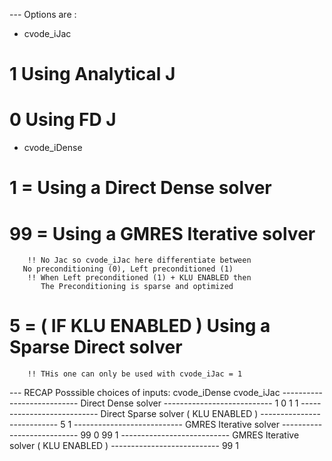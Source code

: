 --- Options are :

- cvode_iJac
# 1 Using Analytical J
# 0 Using FD J

- cvode_iDense
# 1  = Using a Direct Dense solver
# 99 = Using a GMRES Iterative solver
        !! No Jac so cvode_iJac here differentiate between
	   No preconditioning (0), Left preconditioned (1)
        !! When Left preconditioned (1) + KLU ENABLED then
           The Preconditioning is sparse and optimized
# 5  = ( IF KLU ENABLED ) Using a Sparse Direct solver
        !! THis one can only be used with cvode_iJac = 1


--- RECAP Posssible choices of inputs:
        cvode_iDense     cvode_iJac 
        ---------------------------
             Direct Dense solver
        ---------------------------
             1               0
             1               1
        ---------------------------
             Direct Sparse solver
              ( KLU ENABLED )
        ---------------------------
             5               1
        ---------------------------
             GMRES Iterative solver
        ---------------------------
             99              0
             99              1
        ---------------------------
             GMRES Iterative solver
              ( KLU ENABLED )
        ---------------------------
             99              1
        
